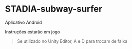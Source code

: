 # STADIA-subway-surfer

Aplicativo Android

Instruções estarão em jogo
> Se utilizado no Unity Editor, A e D para trocam de faixa
